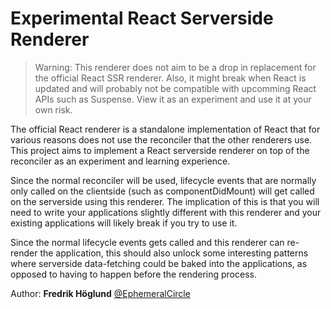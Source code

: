 # Experimental React Serverside Renderer

> Warning: This renderer does not aim to be a drop in replacement for the official React SSR renderer. Also, it might break when React is updated and will probably not be compatible with upcomming React APIs such as Suspense. View it as an experiment and use it at your own risk.

The official React renderer is a standalone implementation of React that for various reasons does not use the reconciler that the other renderers use. This project aims to implement a React serverside renderer on top of the reconciler as an experiment and learning experience.

Since the normal reconciler will be used, lifecycle events that are normally only called on the clientside (such as componentDidMount) will get called on the serverside using this renderer. The implication of this is that you will need to write your applications slightly different with this renderer and your existing applications will likely break if you try to use it.

Since the normal lifecycle events gets called and this renderer can re-render the application, this should also unlock some interesting patterns where serverside data-fetching could be baked into the applications, as opposed to having to happen before the rendering process.

Author: **Fredrik Höglund** [@EphemeralCircle](https://twitter.com/EphemeralCircle)
